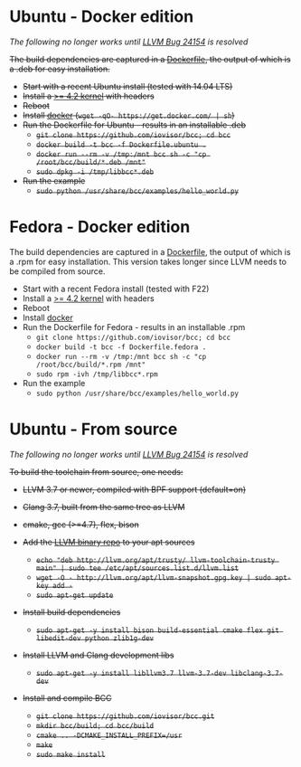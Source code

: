 # Ubuntu - Docker edition

_The following no longer works until [LLVM Bug 24154](https://llvm.org/bugs/show_bug.cgi?id=24154) is resolved_

<s>The build dependencies are captured in a [Dockerfile](Dockerfile.ubuntu), the
output of which is a .deb for easy installation.

* Start with a recent Ubuntu install (tested with 14.04 LTS)
* Install a [>= 4.2 kernel](http://kernel.ubuntu.com/~kernel-ppa/mainline/)
  with headers
* Reboot
* Install [docker](https://docs.docker.com/installation/ubuntulinux/)
  (`wget -qO- https://get.docker.com/ | sh`)
* Run the Dockerfile for Ubuntu - results in an installable .deb
  * `git clone https://github.com/iovisor/bcc; cd bcc`
  * `docker build -t bcc -f Dockerfile.ubuntu .`
  * `docker run --rm -v /tmp:/mnt bcc sh -c "cp /root/bcc/build/*.deb /mnt"`
  * `sudo dpkg -i /tmp/libbcc*.deb`
* Run the example
  * `sudo python /usr/share/bcc/examples/hello_world.py`</s>

# Fedora - Docker edition

The build dependencies are captured in a [Dockerfile](Dockerfile.fedora), the
output of which is a .rpm for easy installation. This version takes longer since
LLVM needs to be compiled from source.

* Start with a recent Fedora install (tested with F22)
* Install a [>= 4.2 kernel](http://alt.fedoraproject.org/pub/alt/rawhide-kernel-nodebug/x86_64/)
  with headers
* Reboot
* Install [docker](https://docs.docker.com/installation/fedora/)
* Run the Dockerfile for Fedora - results in an installable .rpm
  * `git clone https://github.com/iovisor/bcc; cd bcc`
  * `docker build -t bcc -f Dockerfile.fedora .`
  * `docker run --rm -v /tmp:/mnt bcc sh -c "cp /root/bcc/build/*.rpm /mnt"`
  * `sudo rpm -ivh /tmp/libbcc*.rpm`
* Run the example
  * `sudo python /usr/share/bcc/examples/hello_world.py`

# Ubuntu - From source

_The following no longer works until [LLVM Bug 24154](https://llvm.org/bugs/show_bug.cgi?id=24154) is resolved_

<s>To build the toolchain from source, one needs:
* LLVM 3.7 or newer, compiled with BPF support (default=on)
* Clang 3.7, built from the same tree as LLVM
* cmake, gcc (>=4.7), flex, bison

* Add the [LLVM binary repo](http://llvm.org/apt/) to your apt sources
  * `echo "deb http://llvm.org/apt/trusty/ llvm-toolchain-trusty main" | sudo tee /etc/apt/sources.list.d/llvm.list`
  * `wget -O - http://llvm.org/apt/llvm-snapshot.gpg.key | sudo apt-key add -`
  * `sudo apt-get update`
* Install build dependencies
  * `sudo apt-get -y install bison build-essential cmake flex git libedit-dev python zlib1g-dev`
* Install LLVM and Clang development libs
  * `sudo apt-get -y install libllvm3.7 llvm-3.7-dev libclang-3.7-dev`
* Install and compile BCC
  * `git clone https://github.com/iovisor/bcc.git`
  * `mkdir bcc/build; cd bcc/build`
  * `cmake .. -DCMAKE_INSTALL_PREFIX=/usr`
  * `make`
  * `sudo make install`</s>
